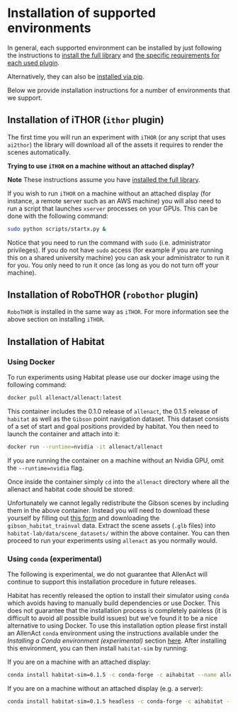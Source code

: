 # Installation of supported environments

In general, each supported environment can be installed by just following the instructions
to [install the full library](../installation/installation-allenact.md#full-library) and
[the specific requirements for each used plugin](../installation/installation-allenact.md#plugins-extra-requirements).

Alternatively, they can also be [installed via pip](../installation/installation-allenact.md#framework-and-plugins).

Below we provide installation instructions for a number of environments that we support.

## Installation of iTHOR (`ithor` plugin)

The first time you will run an experiment with `iTHOR` (or any script that uses `ai2thor`)
the library will download all of the assets it requires to render the scenes automatically.

**Trying to use `iTHOR` on a machine without an attached display?** 

**Note** These instructions assume you have
[installed the full library](../installation/installation-allenact.md#full-library).

If you wish to run `iTHOR` on a machine without an attached display (for instance, a remote server such as an AWS
 machine) you will also need to run a script that launches `xserver` processes on your GPUs. This can be done
 with the following command:

```bash
sudo python scripts/startx.py &
```

Notice that you need to run the command with `sudo` (i.e. administrator privileges). If you do not have `sudo` 
access (for example if you are running this on a shared university machine) you
can ask your administrator to run it for you. You only need to run it once (as
long as you do not turn off your machine).

## Installation of RoboTHOR (`robothor` plugin)

`RoboTHOR` is installed in the same way as `iTHOR`. For more information see the above section on installing `iTHOR`. 

## Installation of Habitat

### Using Docker

To run experiments using Habitat please use our docker image using the following command:

```bash
docker pull allenact/allenact:latest
```

This container includes the 0.1.0 release of `allenact`, the 0.1.5 release of `habitat` as well
as the `Gibson` point navigation dataset. This dataset consists of a set of start and goal positions provided by habitat.
You then need to launch the container and attach into it:

```bash
docker run --runtime=nvidia -it allenact/allenact
```
If you are running the container on a machine without an Nvidia GPU, omit the `--runtime=nvidia` flag.

Once inside the container simply `cd` into the `allenact` directory where all the allenact and habitat code should be stored:
 
Unfortunately we cannot legally redistribute the Gibson scenes by including them in the above container.
Instead you will need to download these yourself by filling out 
[this form](https://docs.google.com/forms/d/e/1FAIpQLScWlx5Z1DM1M-wTSXaa6zV8lTFkPmTHW1LqMsoCBDWsTDjBkQ/viewform)
and downloading the `gibson_habitat_trainval` data. Extract the scene assets (`.glb` files) into `habitat-lab/data/scene_datasets/` 
within the above container. You can then proceed to run your experiments using `allenact` as you normally would.

### Using `conda` (experimental)

The following is experimental, we do not guarantee that AllenAct will continue to support this
installation procedure in future releases.

Habitat has recently released the option to install their simulator using `conda` which avoids having
to manually build dependencies or use Docker. This does not guarantee that the installation process
is completely painless (it is difficult to avoid all possible build issues) but we've found it
to be a nice alternative to using Docker. To use this installation option please first
install an AllenAct `conda` environment using the instructions available under the _Installing a Conda environment (experimental)_
section [here](installation-allenact.md). After installing this environment, you can then install
`habitat-sim` by running:

If you are on a machine with an attached display:
```bash
conda install habitat-sim=0.1.5 -c conda-forge -c aihabitat --name allenact
```

If you are on a machine without an attached display (e.g. a server):
```bash
conda install habitat-sim=0.1.5 headless -c conda-forge -c aihabitat --name allenact
```

